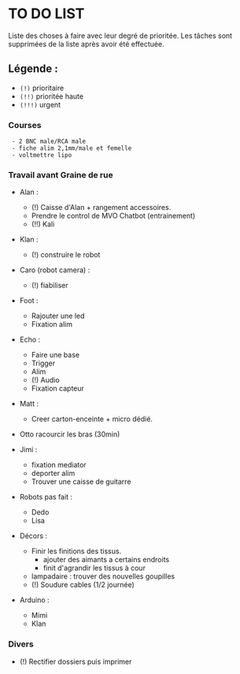 # TO DO LIST


Liste des choses à faire avec leur degré de prioritée. Les tâches sont supprimées de la liste après avoir été effectuée.

## Légende :

- `(!)` prioritaire
- `(!!)` prioritée haute
- `(!!!)` urgent


### Courses

     - 2 BNC male/RCA male
     - fiche alim 2,1mm/male et femelle
     - voltmettre lipo

### Travail avant Graine de rue

- Alan :
    - (!) Caisse d'Alan + rangement accessoires.
    - Prendre le control de MVO Chatbot (entrainement)
    - (!!) Kali
- Klan :
    - (!) construire le robot
- Caro (robot camera) :
    - (!) fiabiliser
- Foot :
    - Rajouter une led
    - Fixation alim
- Echo :
    - Faire une base 
    - Trigger
    - Alim
    - (!) Audio
    - Fixation capteur
- Matt :
    - Creer carton-enceinte + micro dédié.
- Otto racourcir les bras (30min)
- Jimi :
    - fixation mediator
    - deporter alim
    - Trouver une caisse de guitarre
- Robots pas fait :
    - Dedo
    - Lisa

- Décors :
    - Finir les finitions des tissus.
        - ajouter des aimants a certains endroits
        - finit d'agrandir les tissus à cour
    - lampadaire : trouver des nouvelles goupilles
    - (!) Soudure cables (1/2 journée)
    
 - Arduino :
    - Mimi
    - Klan

### Divers
- (!) Rectifier dossiers puis imprimer
